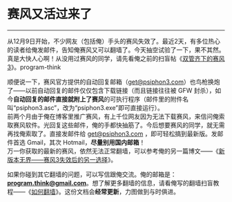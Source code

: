 # 赛风又活过来了 

-----

 从12月9日开始，不少网友（包括俺）手头的赛风失效了。最近2天，有多位热心的读者给俺发邮件，告知俺赛风又可以翻墙了。今天抽空试验了一下，果不其然。真是大快人心啊！从没用过赛风的同学，请先看俺之前的扫盲帖《[双管齐下的赛风3](https://program-think.blogspot.com/2011/10/gfw-psiphon.html)》。program-think  
   
 顺便说一下，赛风官方提供的自动回复邮箱（get@psiphon3.com）也鸟枪换炮了——以前自动回复的邮件仅仅包含下载链接（而且链接往往被 GFW 封杀），如今**自动回复的邮件直接就附上了赛风**的可执行程序（邮件里的附件名叫“psiphon3.asc”，改为“psiphon3.exe”即可直接运行）。  
 前两个月由于俺在博客里推广赛风，有上千位网友因为无法下载赛风，来信问俺索取赛风软件。光回复这些邮件，俺的手都快抽筋了。今后想要赛风的同学，就无需再找俺索取了。直接发邮件给 get@psiphon3.com ，即可轻松搞到最新版。发邮件首选 Gmail，其次 Hotmail，**尽量别用国内邮箱**！  
 万一你获取的最新的赛风，依然无法正常翻墙，可以参考俺的另一篇博文——《[新版本无界——赛风3失效后的另一选择](https://program-think.blogspot.com/2011/12/gfw-wujie.html)》。  
   
 如果你碰到其它翻墙的问题，可以写信跟俺交流。俺的邮箱是：**[program.think@gmail.com](mailto:program.think@gmail.com)**。想了解更多翻墙的信息，请看俺写的翻墙扫盲教程——《[如何翻墙](https://program-think.blogspot.com/2009/05/how-to-break-through-gfw.html)》。这份文档会**经常更新**，力图做到与时俱进。 